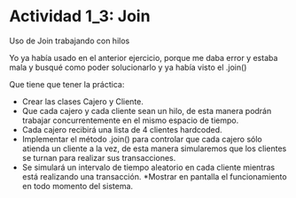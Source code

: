 # Actividad 1_3: Join
Uso de Join trabajando con hilos

Yo ya había usado en el anterior ejercicio, porque me daba error y estaba mala y busqué como poder solucionarlo y ya había visto el .join()

Que tiene que tener la práctica:

* Crear las clases Cajero y Cliente.
* Que cada cajero y cada cliente sean un hilo, de esta manera podrán trabajar concurrentemente en el mismo espacio de tiempo.
* Cada cajero recibirá una lista de 4 clientes hardcoded.
* Implementar el método .join() para controlar que cada cajero sólo atienda un cliente a la vez, de esta manera simularemos que los clientes se turnan para realizar sus transacciones.
* Se simulará un intervalo de tiempo aleatorio en cada cliente mientras está realizando una transacción. *Mostrar en pantalla el funcionamiento en todo momento del sistema.

